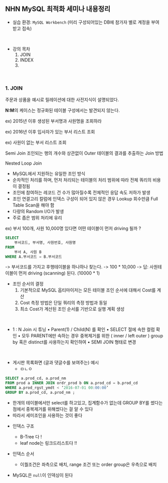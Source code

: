 ## NHN MySQL 최적화 세미나 내용정리

- 실습 환경: `MySQL Workbench` (미리 구성되어있는 DB에 참가자 별로 계정을 부여받고 접속)
<br/>

- 강의 목차
    1. JOIN
    2. INDEX
    3.
<br/>

### 1. JOIN

주문과 상품을 예시로 릴레이션에 대한 사전지식이 설명되었다.

**N:M**의 케이스는 정규화된 테이블 구성에서는 발견되지 않는다.

ex) 2015년 이후 생성된 부서명과 사원명을 조회하라

ex) 2016년 이후 입사자가 있는 부서 리스트 조회

ex) 사원이 없는 부서 리스트 조회

Semi Join
조인되는 행의 개수와 상관없이 Outer 테이블의 결과를 추출하는 Join 방법

Nested Loop Join
- MySQL에서 지원하는 유일한 조인 방식
- 순차적인 처리를 하며, 먼저 처리되는 테이블의 처리 범위에 따라 전체 쿼리의 비용이 결정됨
- 조인에 참여하는 레코드 건 수가 많아질수록 전체적인 응답 속도 저하가 발생
- 조인 연결고리 칼럼에 인덱스 구성이 되어 있지 않은 경우 Lookup 회수만큼 Full Table Scan을 해야 함
- 다량의 Random I/O가 발생
- 주로 좁은 범위 처리에 유리

ex) 부서 100개, 사원 10,000명 있다면 어떤 테이블이 먼저 driving 될까 ?
```SQL
SELECT
    부서코드, 부서명, 사원번호, 사원명
FROM
    부서 A, 사원 B
WHERE A.부서코드 = B.부서코드
```

-> 부서코드를 가지고 후행테이블을 하나하나 찾는다. -> 100 * 10,000
-> 답: 사원테이블이 먼저 driving (scanning) 된다. (10000 * 1)


* 조인 순서의 결정
    1. 기본적으로 MySQL 옵티마이저는 모든 테이블 조인 순서에 대해서 Cost를 계산
    2. Cost 측정 방법은 단일 쿼리의 측정 방법과 동일
    3. 최소 Cost가 계산된 조인 순서를 기반으로 실행 계획 생성
<br/>

* 1 : N Join 시 튜닝
    • Parent(1) / Child(N) 를 확인
    • SELECT 절에 속한 컬럼 확인
    • 모두 PARENT에만 속하는 경우 중복제거를 위한 ( inner / left outer ) group by 혹은 distinct를 사용하는지 확인하여
    • SEMI JOIN 형태로 변경
<br/>

* 게시판 목록화면 (글과 댓글수를 보여주는) 예시
    - ㅁㄴㅇ

```SQL
SELECT a.prod_cd, a.prod_nm
FROM prod a INNER JOIN ordr_prod b ON a.prod_cd = b.prod_cd
WHERE a.prod_rgst_ymdt < ‘2016-07-01 00:00:00’
GROUP BY a.prod_cd, a.prod_nm ;
```

- 한개의 테이블에서만 select를 하고있고, 집계함수가 없는데 GROUP BY를 썼다는 점에서 중복제거를 위해썼다는 걸 알 수 있다
- 따라서 세미조인을 사용하는 것이 좋다

* 인덱스 구조
    - B-Tree 다 !
    - leaf node는 링크드리스트다 !!


* 인덱스 순서
    - 이퀄조건은 좌측으로 배치, range 조건 또는 order group은 우측으로 배치

* MySQL은 `null`이 인덱싱이 된다